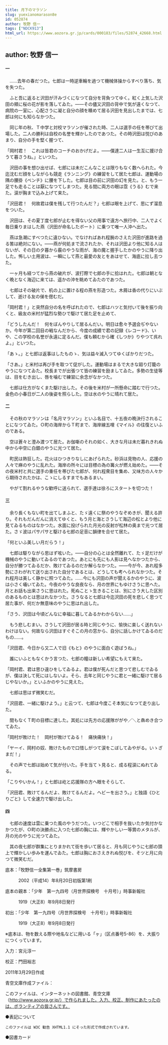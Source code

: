```yaml
---
title: 月下のマラソン
slug: yuexianomarason8e
id: 052874
author: 牧野 信一
tags: ["NDCK913"]
html_url: https://www.aozora.gr.jp/cards/000183/files/52874_42668.html
---
```


## author: 牧野 信一

#### 一




　……去年の春だつた。七郎は一時逆車輪を過つて機械体操からすべり落ち、気を失つた。

　ふと吾に返ると沢田が汗みづくになつて自分を背負つてゆく。紅く上気した沢田の頬に桜の花が影を落してゐた。――その儘又沢田の背中で気が遠くなつて、病院の一室に、心配さうに凝と自分の顔を瞶めて居る沢田を見出したまでは、七郎は何にも知らなかつた。

　同じ年の秋、Ｔ中学と対校マラソンが催された時、二人は選手の任を帯びて出場した。二人の勝利は自校の名誉を輝かしたのであつた。その時沢田は悦びのあまり、自分の手を堅く握つて、

「岡村君！　これは皆君のコーチのおかげだよ。――僕達二人は一生互に援け合うて暮さうね。」といつた。

　沢田の事を想ひ出せば、七郎には未だこんなことは限りもなく数へられた。今迄沈むだ顔をしながらも競走《ランニング》の練習をして居た七郎は、運動場の隅の腰掛《ベンチ》に腰を下した。七郎は目の前に沢田の幻を見た。と、もう一足でも走ることは厭になつてしまつた。見る間に両方の眼は霑《うる》むで来た。涙が胸まで込み上げて来た。

「沢田君！　何故君は僕を残して行つたんだ？」七郎は眼を上げて、思にず溜息をついた。

　沢田は、その夏丁度七郎が止むを得ない父の用事で遠方へ旅行中、二人でよく毎日乗りまはした燕（沢田が命名したボート）に乗つて唯一人沖へ出た。

　燕は急潮にすべつたに違ひない。でなければあれ程腕のさえた沢田が進路を過る筈は絶対にない。――燕が何処まで流されたか、それは沢田より他に知る人はないが、その日の夕暮から霰のやうな雨が、海の魔と握手したかのやうに降り出した。怖しい土用波は、一瞬にして燕と最愛の友とをあはせて、海底に拉し去つた。

　一ヶ月も経つてから燕の破片が、波打際で七郎の手に拾はれた。七郎は朝となく晩となく海辺に来ては、遥かの沖を眺めてゐたのであつた。

　七郎はその破片で、机の上に置ける程の燕を形造つた。木屑は香の代りにいぶして、逝ける友の俤を偲むだ。

「岡村君！」と突然自分の名を呼ばれたので、七郎はハツと気付いて後を振り向くと、級友の米村が猛烈な勢ひで駆けて居た足を止めて、

「どうしたんだ！　何をぼんやりして居るんだい。明日は愈々予選会ぢやないか。今年が第二回目の戦なんだから、今度の成績で君の記録《レコード》、いや、この学校の名誉が永遠に定るんだ。僕も頼むから確《しつか》りやつて呉れよ。」といつた。

「あゝ。」と七郎は返事はしたものゝ、気は益々滅入つてゆくばかりだつた。

「さあ。」と米村は再び手を取つて促がした。運動場はまるで大きな廻り灯籠のやうになつてゐた。校長までが出張つて皆の練習を励ましてゐた。多勢の生徒等は、目をむき出し、唇を噛むで練習に余念がなかつた。

　七郎は仕方がなくまた駆け出した。その後を米村が一所懸命に踏むで行つた。金色の小春日が二人の後姿を照らした。空は水のやうに晴れて居た。



#### 二




　その秋のマラソンは「名月マラソン」といふ名目で、十五夜の晩決行されることになつてゐた。Ｏ町の海岸からＴ町まで、海岸線五哩《マイル》の往復といふのである。

　空は蒼々と澄み渡つて居た。お伽噺のそれの如く、大きな月は未だ暮れきれぬ中から中空に白銀のやうに光つて居た。

　町民は熱狂した。花火はひつきりなしにあげられた。砂浜は見物の人、応援の人々で麻のやうに乱れた。海岸の所々には目標の為の篝火が燃え始めた。――その夜米村と共に選手の重任を帯びた七郎が、何れ程衆目を集め、又味方の人々から期待されたかは、こゝにしるすまでもあるまい。

　やがて割れるやうな歓呼に送られて、選手達は徐ろにスタートを切つた！



#### 三




　余り長くもない町を出てしまふと、たゞ遠くに祭のやうなぞめきが、聞える許り。それもだんだんに消えてゆくと、もう月と海とさうして海辺の松とより他に見てゐるものはなかつた。水面に投げられた月光の反射が松林の奥まで光つて居た。さゞ波はパサパサと駆ける七郎の足音に韻律を合せて居た。

「何といふ美しい月だらう！」

　七郎は駆りながら思はず呟いた。――自分の心とは全然離れて、たゞ足だけが機械のやうに動いてゐるのであつた。あとにも先にも人影は見へなかつたから、自分が勝つてゐるだか、敗けてゐるのだか解らなかつた。――今が今、あれ程多勢にさわがれて送り出された自分であるとは、どうしても考へられなかつた。それ程月は美しく静かに照つてゐた。……今にも沢田の声が聞えるかのやうに、波は小さく囁いてゐた。今夜のやうな良夜なら、月の世界にもゆけさうに思へた。月とお話も出来さうに思はれた。死ぬことゝ生きることは、別にさう大した区別のあるものとは思はれなかつた。さうなると七郎は今迄沢田の死を悲しく思つて居た事が、何だか無意味のやうに思はれ出した。

「さう、沢田は今頃どんなに幸福に暮してゐるかわからない……」

　もう悲しむまい。さうして沢田が居る時と同じやうに、愉快に楽しく送れないわけはない。何故なら沢田はすぐそこの月の窓から、自分に話しかけてゐるのだもの……。

「沢田君、今日から又二人で旧《もと》のやうに面白く遊ばうね。」

　誰にいふともなくかう言つた、七郎の瞳は新しい希望にもえて来た。

「岡村君、君は思ひ違ひをしてゐるよ。君は僕が死んだと思つて悲しむでゐるが、僕は決して死にはしないよ。そら、去年と同じやうに君と一緒に駆けて居るじやないか。」といふかのやうに見えた。

　七郎は思はず微笑むだ。

「沢田君、一緒に駆けよう。」と云つて、七郎は今度こそ本気になつて走り出した。

　間もなくＴ町の目標に達した。其処には先方の応援隊ががや／＼と犇めき合つてゐた。

「岡村が敗けた！　岡村が敗けてゐる！　痛快痛快！」

「ヤーイ、岡村の奴、敗けたもので口惜しがつて涙をこぼしてゐやがる。いゝざまだ！」

　その声で七郎は始めて気が付いた。手を当てゝ見ると、成る程涙にぬれてゐる。

「こりやいかん！」と七郎は屹と応援隊の方へ眼をそらして、

「沢田君、敗けてるんだよ、敗けてるんだよ。ヘビーを出さう。」と独語《ひとりごと》して全速力で駆け出した。



#### 四




　七郎の速度は雲に乗つた風のやうだつた。いつどこで相手を抜いたか気付かなかつたが、Ｏ町の決勝点に入つた七郎の胸には、輝やかしい一等賞のメタルが、月の光のやうに光つてゐた。

　其の夜七郎が群集にとりまかれて街を歩いて居ると、月も同じやうに七郎の頭上で輝かしい歩みを運んでゐた。七郎は胸におさえきれぬ悦びを、そツと月に向つて微笑むだ。













底本：「牧野信一全集第一巻」筑摩書房

　　　2002（平成14）年8月20日初版第1刷

底本の親本：「少年　第一九四号（月世界探検号　十月号）」時事新報社

　　　1919（大正8）年9月8日発行

初出：「少年　第一九四号（月世界探検号　十月号）」時事新報社

　　　1919（大正8）年9月8日発行

※底本は、物を数える際や地名などに用いる「ヶ」（区点番号5-86）を、大振りにつくっています。

入力：宮元淳一

校正：門田裕志

2011年3月29日作成

青空文庫作成ファイル：

このファイルは、インターネットの図書館、青空文庫（http://www.aozora.gr.jp/）で作られました。入力、校正、制作にあたったのは、ボランティアの皆さんです。















●表記について


	このファイルは W3C 勧告 XHTML1.1 にそった形式で作成されています。







●図書カード